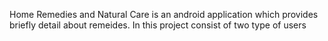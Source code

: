 Home Remedies and Natural Care is an android application which provides briefly detail about remeides. In this project consist of two type of users
